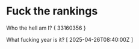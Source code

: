 # Fuck the rankings

Who the hell am I?
{ 33160356 }

What fucking year is it?
[ 2025-04-26T08:40:00Z ]
